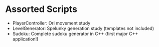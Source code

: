 # Assorted Scripts

* PlayerController: Ori movement study
* LevelGenerator: Spelunky generation study (templates not included)
* Sudoku: Complete sudoku generator in C++ (first major C++ application!)
